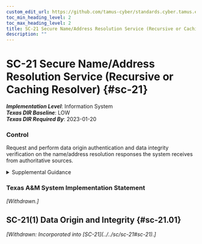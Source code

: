 ```yaml
---
custom_edit_url: https://github.com/tamus-cyber/standards.cyber.tamus.edu/tree/main/static/content/tamus.edu/TAMUS_profile.xml
toc_min_heading_level: 2
toc_max_heading_level: 2
title: SC-21 Secure Name/Address Resolution Service (Recursive or Caching Resolver)
description: ""
---
```


# SC-21 Secure Name/Address Resolution Service (Recursive or Caching Resolver) {#sc-21}

_**Implementation Level**_: Information System\
_**Texas DIR Baseline**_: LOW\
_**Texas DIR Required By**_: 2023-01-20

### Control

Request and perform data origin authentication and data integrity verification on the name/address resolution responses the system receives from authoritative sources.

<details>
  <summary>Supplemental Guidance</summary>

Each client of name resolution services either performs this validation on its own or has authenticated channels to trusted validation providers. Systems that provide name and address resolution services for local clients include recursive resolving or caching domain name system (DNS) servers. DNS client resolvers either perform validation of DNSSEC signatures, or clients use authenticated channels to recursive resolvers that perform such validations. Systems that use technologies other than the DNS to map between host and service names and network addresses provide some other means to enable clients to verify the authenticity and integrity of response data.

</details>

### Texas A&M System Implementation Statement

<prop xmlns="http://csrc.nist.gov/ns/oscal/1.0" name="status" value="withdrawn">
               <em>[Withdrawn.]</em>
            </prop>
         

## SC-21(1) Data Origin and Integrity {#sc-21.01}


<prop xmlns="http://csrc.nist.gov/ns/oscal/1.0" name="status" value="withdrawn">
               <em>[Withdrawn: Incorporated into [SC-21](../../sc/sc-21#sc-21).]</em>
            </prop>
            

